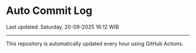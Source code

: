 # Auto Commit Log

Last updated: Saturday, 20-09-2025 16:12 WIB

---

This repository is automatically updated every hour using GitHub Actions.
